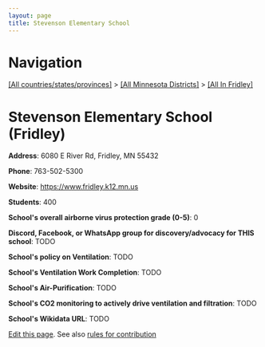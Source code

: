 ```yaml
---
layout: page
title: Stevenson Elementary School
---
```

# Navigation

[[All countries/states/provinces]](../../..) > [[All Minnesota Districts]](../..) > [[All In Fridley]](..)

# Stevenson Elementary School (Fridley)

**Address**: 6080 E River Rd, Fridley, MN 55432

**Phone**: 763-502-5300

**Website**: <https://www.fridley.k12.mn.us>

**Students**: 400

**School's overall airborne virus protection grade (0-5)**: 0

**Discord, Facebook, or WhatsApp group for discovery/advocacy for THIS school**: TODO

**School's policy on Ventilation**: TODO

**School's Ventilation Work Completion**: TODO

**School's Air-Purification**: TODO

**School's CO2 monitoring to actively drive ventilation and filtration**: TODO

**School's Wikidata URL**: TODO


[Edit this page](https://github.com/ventilate-schools/MN/edit/main/./Fridley/Stevenson_Elementary_School.md). See also [rules for contribution](../../../contribution-rules/)